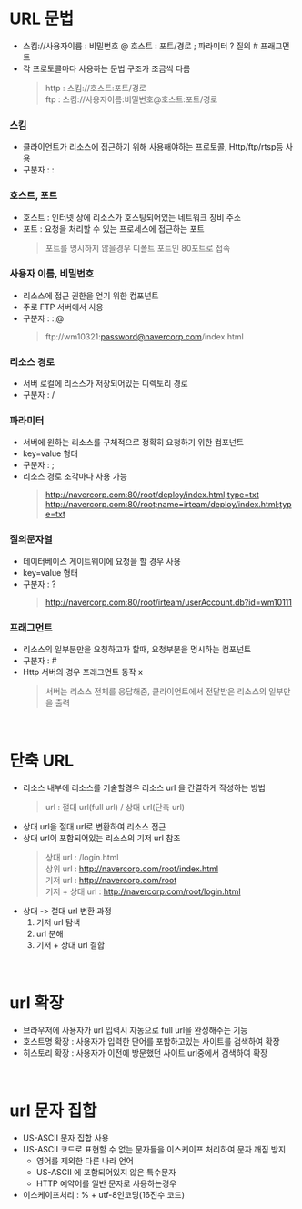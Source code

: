 # URL 문법
* 스킴://사용자이름 : 비밀번호 @ 호스트 : 포트/경로 ; 파라미터 ? 질의 # 프래그먼트
* 각 프로토콜마다 사용하는 문법 구조가 조금씩 다름
   > http : 스킴://호스트:포트/경로<br>
   > ftp : 스킴://사용자이름:비밀번호@호스트:포트/경로

### 스킴
* 클라이언트가 리소스에 접근하기 위해 사용해야하는 프로토콜, Http/ftp/rtsp등 사용
* 구분자 : :

### 호스트, 포트
* 호스트 : 인터넷 상에 리소스가 호스팅되어있는 네트워크 장비 주소
* 포트 : 요청을 처리할 수 있는 프로세스에 접근하는 포트
   > 포트를 명시하지 않을경우 디폴트 포트인 80포트로 접속

### 사용자 이름, 비밀번호
* 리소스에 접근 권한을 얻기 위한 컴포넌트
* 주로 FTP 서버에서 사용
* 구분자 : :,@
   > ftp://wm10321:password@navercorp.com/index.html

### 리소스 경로
* 서버 로컬에 리소스가 저장되어있는 디렉토리 경로
* 구분자 : /

### 파라미터
* 서버에 원하는 리소스를 구체적으로 정확히 요청하기 위한 컴포넌트
* key=value 형태
* 구분자 : ;
* 리소스 경로 조각마다 사용 가능
   > http://navercorp.com:80/root/deploy/index.html;type=txt
   > http://navercorp.com:80/root;name=irteam/deploy/index.html;type=txt

### 질의문자열
* 데이터베이스 게이트웨이에 요청을 할 경우 사용
* key=value 형태
* 구분자 : ?
   > http://navercorp.com:80/root/irteam/userAccount.db?id=wm10111

### 프래그먼트
* 리소스의 일부분만을 요청하고자 할때, 요청부분을 명시하는 컴포넌트
* 구분자 : #
* Http 서버의 경우 프래그먼트 동작 x
   > 서버는 리소스 전체를 응답해줌, 클라이언트에서 전달받은 리소스의 일부만을 출력

<br>

# 단축 URL
* 리소스 내부에 리소스를 기술할경우 리소스 url 을 간결하게 작성하는 방법
   > url : 절대 url(full url) / 상대 url(단축 url)
* 상대 url을 절대 url로 변환하여 리소스 접근
* 상대 url이 포함되어있는 리소스의 기저 url 참조
   > 상대 url : /login.html<br>
   > 상위 url : http://navercorp.com/root/index.html<br>
   > 기저 url : http://navercorp.com/root<br>
   > 기저 + 상대 url : http://navercorp.com/root/login.html
* 상대 -> 절대 url 변환 과정
   1. 기저 url 탐색
   2. url 분해
   3. 기저 + 상대 url 결합

<br>

# url 확장
* 브라우저에 사용자가 url 입력시 자동으로 full url을 완성해주는 기능
* 호스트명 확장 : 사용자가 입력한 단어를 포함하고있는 사이트를 검색하여 확장
* 히스토리 확장 : 사용자가 이전에 방문했던 사이트 url중에서 검색하여 확장

<br>

# url 문자 집합
* US-ASCII 문자 집합 사용
* US-ASCII 코드로 표현할 수 없는 문자들을 이스케이프 처리하여 문자 깨짐 방지
	* 영어를 제외한 다른 나라 언어
	* US-ASCII 에 포함되어있지 않은 특수문자
	* HTTP 예약어를 일반 문자로 사용하는경우 
* 이스케이프처리 : % + utf-8인코딩(16진수 코드)